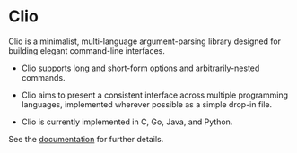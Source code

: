 
# Clio

Clio is a minimalist, multi-language argument-parsing library designed for
building elegant command-line interfaces.

* Clio supports long and short-form options and arbitrarily-nested commands.

* Clio aims to present a consistent interface across multiple programming
  languages, implemented wherever possible as a simple drop-in file.

* Clio is currently implemented in C, Go, Java, and Python.

See the [documentation][docs] for further details.

[docs]: http://mulholland.xyz/docs/clio/
